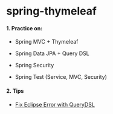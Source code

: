 # spring-thymeleaf

#### 1. Practice on:

- Spring MVC + Thymeleaf

- Spring Data JPA + Query DSL

- Spring Security

- Spring Test (Service, MVC, Security)


#### 2. Tips

- [Fix Eclipse Error with QueryDSL](http://forum.spring.io/forum/spring-projects/data/126292-issues-with-querydsl-and-maven-pom-in-eclipse
)
